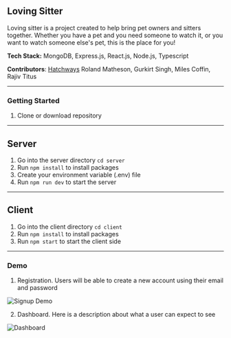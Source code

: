 ## Loving Sitter

Loving sitter is a project created to help bring pet owners and sitters together. Whether you have a pet and you need someone to watch it, or you want to watch someone else's pet, this is the place for you!

**Tech Stack:** MongoDB, Express.js, React.js, Node.js, Typescript

**Contributors**: [Hatchways](https://github.com/hatchways) Roland Matheson, Gurkirt Singh, Miles Coffin, Rajiv Titus

---

### Getting Started

1. Clone or download repository

---

## Server

1. Go into the server directory `cd server`
2. Run `npm install` to install packages
3. Create your environment variable (.env) file
4. Run `npm run dev` to start the server

---

## Client

1. Go into the client directory `cd client`
2. Run `npm install` to install packages
3. Run `npm start` to start the client side

---

### Demo

1. Registration. Users will be able to create a new account using their email and password

![Signup Demo](demo/images/signup.png)

2. Dashboard. Here is a description about what a user can expect to see

![Dashboard](demo/images/dashboard.png)

